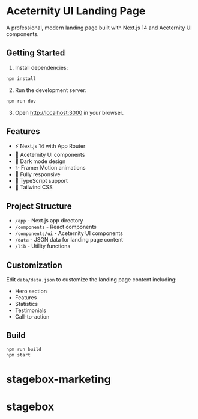 # Aceternity UI Landing Page

A professional, modern landing page built with Next.js 14 and Aceternity UI components.

## Getting Started

1. Install dependencies:

```bash
npm install
```

2. Run the development server:

```bash
npm run dev
```

3. Open [http://localhost:3000](http://localhost:3000) in your browser.

## Features

- ⚡ Next.js 14 with App Router
- 🎨 Aceternity UI components
- 🌙 Dark mode design
- ✨ Framer Motion animations
- 📱 Fully responsive
- 🎯 TypeScript support
- 🎨 Tailwind CSS

## Project Structure

- `/app` - Next.js app directory
- `/components` - React components
- `/components/ui` - Aceternity UI components
- `/data` - JSON data for landing page content
- `/lib` - Utility functions

## Customization

Edit `data/data.json` to customize the landing page content including:

- Hero section
- Features
- Statistics
- Testimonials
- Call-to-action

## Build

```bash
npm run build
npm start
```
# stagebox-marketing
# stagebox
